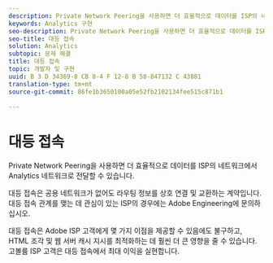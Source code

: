 ```yaml
---
description: Private Network Peering을 사용하면 더 효율적으로 데이터를 ISP의 네트워크에서 Analytics 네트워크로 전달할 수 있습니다.
keywords: Analytics 구현
seo-description: Private Network Peering을 사용하면 더 효율적으로 데이터를 ISP의 네트워크에서 Analytics 네트워크로 전달할 수 있습니다.
seo-title: 대등 접속
solution: Analytics
subtopic: 문제 해결
title: 대등 접속
topic: 개발자 및 구현
uuid: B 3 D 34369-8 CB 8-4 F 12-8 B 58-847132 C 43881
translation-type: tm+mt
source-git-commit: 86fe1b3650100a05e52fb2102134fee515c871b1

---
```



# 대등 접속

Private Network Peering을 사용하면 더 효율적으로 데이터를 ISP의 네트워크에서 Analytics 네트워크로 전달할 수 있습니다.

대등 접속은 공용 네트워크가 없어도 라우팅 정보를 상호 연결 및 교환하는 계약입니다. 대등 접속 관계를 맺는 데 관심이 있는 ISP의 경우에는 Adobe Engineering에 문의하십시오.

대등 접속은 Adobe ISP 고객에게 몇 가지 이점을 제공할 수 있음에도 불구하고, HTML 조각 및 웹 서버 캐시 지시를 최적화하는 데 훨씬 더 큰 영향을 줄 수 있습니다. 고볼륨 ISP 고객은 대등 접속에서 최대 이익을 실현합니다.
